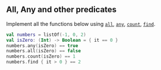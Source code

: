 ## All, Any and other predicates

Implement all the functions below using
[`all`](all),
[`any`](any),
[`count`](count),
[`find`](find).

```kotlin
val numbers = listOf(-1, 0, 2)
val isZero: (Int) -> Boolean = { it == 0 }
numbers.any(isZero) == true
numbers.all(isZero) == false
numbers.count(isZero) == 1
numbers.find { it > 0 } == 2
```
